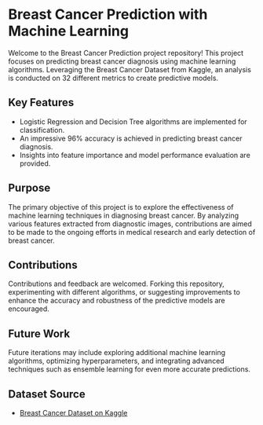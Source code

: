 # Breast Cancer Prediction with Machine Learning

Welcome to the Breast Cancer Prediction project repository! This project focuses on predicting breast cancer diagnosis using machine learning algorithms. Leveraging the Breast Cancer Dataset from Kaggle, an analysis is conducted on 32 different metrics to create predictive models.

## Key Features
- Logistic Regression and Decision Tree algorithms are implemented for classification.
- An impressive 96% accuracy is achieved in predicting breast cancer diagnosis.
- Insights into feature importance and model performance evaluation are provided.

## Purpose
The primary objective of this project is to explore the effectiveness of machine learning techniques in diagnosing breast cancer. By analyzing various features extracted from diagnostic images, contributions are aimed to be made to the ongoing efforts in medical research and early detection of breast cancer.

## Contributions
Contributions and feedback are welcomed. Forking this repository, experimenting with different algorithms, or suggesting improvements to enhance the accuracy and robustness of the predictive models are encouraged.

## Future Work
Future iterations may include exploring additional machine learning algorithms, optimizing hyperparameters, and integrating advanced techniques such as ensemble learning for even more accurate predictions.

## Dataset Source
- [Breast Cancer Dataset on Kaggle](https://www.kaggle.com/datasets/vijayaadithyanvg/breast-cancer-prediction/data)
